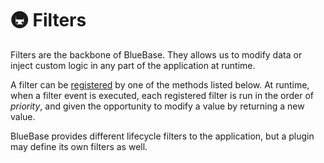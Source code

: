 # 🚇 Filters

Filters are the backbone of BlueBase. They allows us to modify data or inject custom logic in any part of the application at runtime.

A filter can be [registered](./#registering-a-filter) by one of the methods listed below. At runtime, when a filter event is executed, each registered filter is run in the order of _priority_, and given the opportunity to modify a value by returning a new value.

BlueBase provides different lifecycle filters to the application, but a plugin may define its own filters as well.



